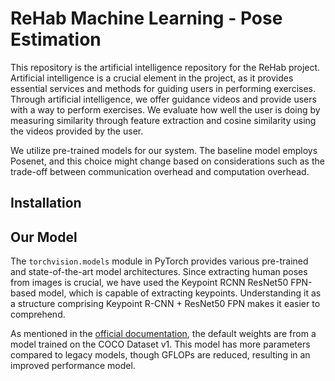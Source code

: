# ReHab Machine Learning - Pose Estimation

This repository is the artificial intelligence repository for the ReHab project. Artificial intelligence is a crucial element in the project, as it provides essential services and methods for guiding users in performing exercises. Through artificial intelligence, we offer guidance videos and provide users with a way to perform exercises. We evaluate how well the user is doing by measuring similarity through feature extraction and cosine similarity using the videos provided by the user.

We utilize pre-trained models for our system. The baseline model employs Posenet, and this choice might change based on considerations such as the trade-off between communication overhead and computation overhead.

## Installation



## Our Model

The `torchvision.models` module in PyTorch provides various pre-trained and state-of-the-art model architectures. Since extracting human poses from images is crucial, we have used the Keypoint RCNN ResNet50 FPN-based model, which is capable of extracting keypoints. Understanding it as a structure comprising Keypoint R-CNN + ResNet50 FPN makes it easier to comprehend.

As mentioned in the [official documentation](https://pytorch.org/vision/stable/models/generated/torchvision.models.detection.keypointrcnn_resnet50_fpn.html#torchvision.models.detection.keypointrcnn_resnet50_fpn), the default weights are from a model trained on the COCO Dataset v1. This model has more parameters compared to legacy models, though GFLOPs are reduced, resulting in an improved performance model.
